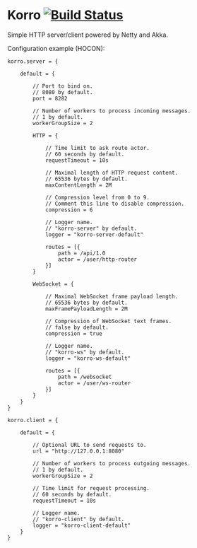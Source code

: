 # Korro [![Build Status](https://travis-ci.org/oxy-development/korro.svg?branch=master)](https://travis-ci.org/oxy-development/korro)

Simple HTTP server/client powered by Netty and Akka.

Configuration example (HOCON):

    korro.server = {
        
        default = {
        
            // Port to bind on.
            // 8080 by default.
            port = 8282
            
            // Number of workers to process incoming messages.
            // 1 by default.
            workerGroupSize = 2
            
            HTTP = {
                
                // Time limit to ask route actor.
                // 60 seconds by default.
                requestTimeout = 10s
                
                // Maximal length of HTTP request content.
                // 65536 bytes by default.
                maxContentLength = 2M
                
                // Compression level from 0 to 9.
                // Comment this line to disable compression.
                compression = 6
                
                // Logger name.
                // "korro-server" by default.
                logger = "korro-server-default"
                
                routes = [{
                    path = /api/1.0
                    actor = /user/http-router
                }]
            }
            
            WebSocket = {
                
                // Maximal WebSocket frame payload length.
                // 65536 bytes by default.
                maxFramePayloadLength = 2M
                
                // Compression of WebSocket text frames.
                // false by default.
                compression = true
                
                // Logger name.
                // "korro-ws" by default.
                logger = "korro-ws-default"

                routes = [{
                    path = /websocket
                    actor = /user/ws-router
                }]
            }
        }
    }
    
    korro.client = {
        
        default = {
            
            // Optional URL to send requests to.
            url = "http://127.0.0.1:8080"
            
            // Number of workers to process outgoing messages.
            // 1 by default.
            workerGroupSize = 2

            // Time limit for request processing.
            // 60 seconds by default.
            requestTimeout = 10s
            
            // Logger name.
            // "korro-client" by default.
            logger = "korro-client-default"
        }
    }
